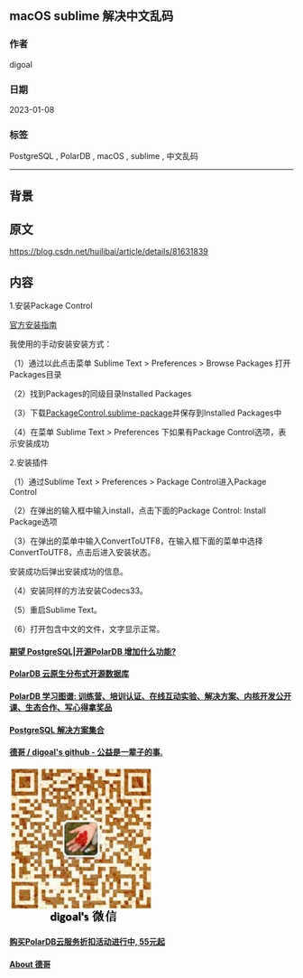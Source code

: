 ## macOS sublime 解决中文乱码     
                                                    
### 作者                                                    
digoal                                                    
                                                    
### 日期                                                    
2023-01-08                                                 
                                                    
### 标签                                                    
PostgreSQL , PolarDB , macOS , sublime , 中文乱码                             
                                                    
----                                                    
                                                    
## 背景     
## 原文    
https://blog.csdn.net/huilibai/article/details/81631839    
    
## 内容    
1.安装Package Control    
    
[官方安装指南](https://packagecontrol.io/installation)    
    
我使用的手动安装安装方式：    
    
（1）通过以此点击菜单 Sublime Text > Preferences > Browse Packages 打开Packages目录    
    
（2）找到Packages的同级目录Installed Packages    
    
（3）下载[PackageControl.sublime-package](https://packagecontrol.io/Package%20Control.sublime-package)并保存到Installed Packages中    
    
（4）在菜单 Sublime Text > Preferences 下如果有Package Control选项，表示安装成功    
    
2.安装插件    
    
（1）通过Sublime Text > Preferences > Package Control进入Package Control    
    
（2）在弹出的输入框中输入install，点击下面的Package Control: Install Package选项    
    
（3）在弹出的菜单中输入ConvertToUTF8，在输入框下面的菜单中选择ConvertToUTF8，点击后进入安装状态。    
    
安装成功后弹出安装成功的信息。    
    
（4）安装同样的方法安装Codecs33。    
    
（5）重启Sublime Text。    
    
（6）打开包含中文的文件，文字显示正常。    
    
    
    
  
#### [期望 PostgreSQL|开源PolarDB 增加什么功能?](https://github.com/digoal/blog/issues/76 "269ac3d1c492e938c0191101c7238216")
  
  
#### [PolarDB 云原生分布式开源数据库](https://github.com/ApsaraDB "57258f76c37864c6e6d23383d05714ea")
  
  
#### [PolarDB 学习图谱: 训练营、培训认证、在线互动实验、解决方案、内核开发公开课、生态合作、写心得拿奖品](https://www.aliyun.com/database/openpolardb/activity "8642f60e04ed0c814bf9cb9677976bd4")
  
  
#### [PostgreSQL 解决方案集合](../201706/20170601_02.md "40cff096e9ed7122c512b35d8561d9c8")
  
  
#### [德哥 / digoal's github - 公益是一辈子的事.](https://github.com/digoal/blog/blob/master/README.md "22709685feb7cab07d30f30387f0a9ae")
  
  
![digoal's wechat](../pic/digoal_weixin.jpg "f7ad92eeba24523fd47a6e1a0e691b59")
  
  
#### [购买PolarDB云服务折扣活动进行中, 55元起](https://www.aliyun.com/activity/new/polardb-yunparter?userCode=bsb3t4al "e0495c413bedacabb75ff1e880be465a")
  
  
#### [About 德哥](https://github.com/digoal/blog/blob/master/me/readme.md "a37735981e7704886ffd590565582dd0")
  
